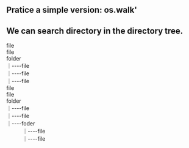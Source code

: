 ## Pratice a simple version: os.walk'
## We can search directory  in the directory tree.

file <br>
file <br>
folder <br>
｜----file <br>
｜----file <br>
｜----file <br>
file  <br>
file  <br>
folder <br>
｜----file <br>
｜----file <br>
｜----foder <br>
　　　｜----file <br>
　　　｜----file <br>
   
   
